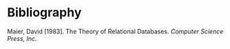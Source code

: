 # Bibliography

Maier, David [1983]. The Theory of Relational Databases. *Computer Science Press, Inc.*